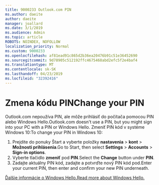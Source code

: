 ```yaml
---
title: 9000233 Outlook.com PIN
ms.author: daeite
author: daeite
manager: joallard
ms.date: 3/1/2019
ms.audience: Admin
ms.topic: article
ROBOTS: NOINDEX, NOFOLLOW
localization_priority: Normal
ms.custom: 9000233
ms.openlocfilehash: af81ead91c865d2b36ea20476b91c51e36452690
ms.sourcegitcommit: 9d78905c512192ffc4675468abd2efc5f2e4baf4
ms.translationtype: MT
ms.contentlocale: sk-SK
ms.lasthandoff: 04/23/2019
ms.locfileid: "32392416"
---
```

# <a name="change-your-pin"></a><span data-ttu-id="a3e5b-102">Zmena kódu PIN</span><span class="sxs-lookup"><span data-stu-id="a3e5b-102">Change your PIN</span></span>

<span data-ttu-id="a3e5b-103">Outlook.com nepoužíva PIN, ale môže prihlásiť do počítača pomocou PIN alebo Windows Hello.</span><span class="sxs-lookup"><span data-stu-id="a3e5b-103">Outlook.com doesn't use a PIN, but you might sign into your PC with a PIN or Windows Hello.</span></span> <span data-ttu-id="a3e5b-104">Zmeniť PIN kód v systéme Windows 10:</span><span class="sxs-lookup"><span data-stu-id="a3e5b-104">To change your PIN in Windows 10:</span></span>

1. <span data-ttu-id="a3e5b-105">Prejdite do ponuky Štart a vyberte položky **nastavenia** > **kont** > **Možnosti prihlásenia**.</span><span class="sxs-lookup"><span data-stu-id="a3e5b-105">Go to Start, then select **Settings** > **Accounts** > **Sign-in options**.</span></span>
2. <span data-ttu-id="a3e5b-106">Vyberte tlačidlo **zmeniť** pod **PIN**.</span><span class="sxs-lookup"><span data-stu-id="a3e5b-106">Select the **Change** button under **PIN**.</span></span>
3. <span data-ttu-id="a3e5b-107">Zadajte aktuálny PIN kód, zadajte a potvrďte nový PIN kód pod.</span><span class="sxs-lookup"><span data-stu-id="a3e5b-107">Enter your current PIN, then enter and confirm your new PIN underneath.</span></span>

[<span data-ttu-id="a3e5b-108">Ďalšie informácie o Windows Hello.</span><span class="sxs-lookup"><span data-stu-id="a3e5b-108">Read more about Windows Hello.</span></span>](https://support.microsoft.com/help/17215/)